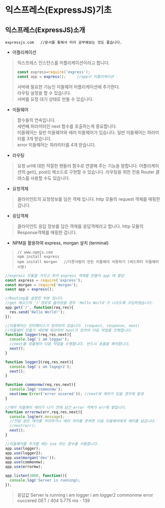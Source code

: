# 익스프레스(ExpressJS)기초

## 익스프레스(ExpressJS)소개  
```
expressjs.com   //문서를 통해서 미리 공부해보는 것도 좋습니다.
```
+ 어플리케이션   
> 익스프레스 인스턴스를 어플리케이션이라고 합니다.
> ```javascript
> const express=require('express');
> const app = express();     //app이 어플리케이션
> ```
> 서버에 필요한 기능인 미들웨어 어플리케이션에 추가한다.   
> 라우팅 설정을 할 수 있습니다.   
> 서버를 요청 대기 상태로 만들 수 있습니다.     

+ 미들웨어   
> 함수들의 연속입니다.   
> 세번째 파라미터인 next 함수를 호출하는게 중요합니다.   
> 미들웨어는 일반 미들웨어와 에러 미들웨어가 있습니다. 
> 일반 미들웨어는 파라미터를 3개 받습니다.   
> error 미들웨어는 파라미터를 4개 받습니다.

+ 라우팅   
> 요청 url에 대한 적절한 핸들러 함수로 연결해 주는 기능을 말합니다.
> 어플리케이션의 get(), post() 메소드로 구현할 수 있습니다.
> 라우팅을 위한 전용 Router 클래스를 사용할 수도 있습니다.

+ 요청객체 
> 클라이언트의 요청정보를 담은 객체 입니다.
> http 모듈의 request 객체를 매핑한 겁니다.

+ 응답객체   
> 클라이언트 응답 정보를 담은 객체를 응답객체라고 합니다.
> http 모듈의 Response객체를 매핑한 겁니다.

+ NPM을 활용하여 express, morgan 설치 (terminal)
>```
>// www.npmjs.com
>npm install express
>npm install morgan   //다른사람이 만든 미들웨어 사용하기 (써드파티 미들웨어 사용)
>```

```javascript
//express 모듈을 가지고 와서 express 객체를 만들어 app 에 할당
const express = require('express');
const morgan = require('morgan');
const app = express();

//Routing을 설정한 부분 입니다.
//get 메소드의 '/'경로로 들어왔을 경우 'Hello World'가 나오도록 코딩하였습니다. 
app.get('/', function(req,res){
  res.send('Hello World!');
});

//미들웨어는 인터페이스가 정의되어 있습니다. (request, response, next) 
//미들웨어 만들기 세번째 파라미터 next가 있어야 다음 작업을 진행합니다.
function logger(req,res,next){
  console.log('i am loggar');
  //next를 호출해야 다음 작업을 수행합니다. 반드시 호출을 해야합니다.
  next();
}

function logger2(req,res,next){
  console.log('i am logegr2');
  next();
}

function commonmw(req,res,next){
  console.log('commonmw');
  next(new Error('error occered')); //next에 에러가 있을 경우에 발생
}

//에러 미들웨어 에러가 나기 전에 넘긴 error 객체가 err에 쌓입니다.
function errormw(err,req,res,next){
  console.log(err.message);
  //전달 받은 에러를 처리하거나 에러 처리를 못하면 다음 미들웨어에게 에러를 넘깁니다.
  //next(err);   
  next();
}

//미들웨어를 추가할 때는 use 라는 함수를 사용합니다. 
app.use(logger);
app.use(logger2);
app.use(morgan('dev'));
app.use(commonmw);
app.use(errormw);

app.listen(3000, function(){
  console.log('Server is running);
});
```
>응답값
>Server is running
>i am logger
>i am logger2
>commonmw
>error ouccered
>GET / 404 5.775 ms - 139
